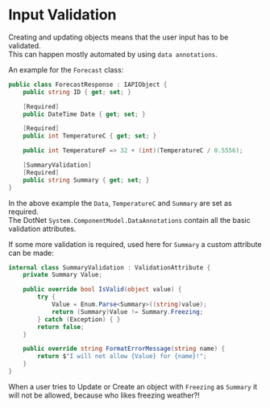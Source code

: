 # Input Validation

Creating and updating objects means that the user input has to be validated.  
This can happen mostly  automated by using `data annotations`.  

An example for the `Forecast` class:

```c#
public class ForecastResponse : IAPIObject {
    public string ID { get; set; }

    [Required]
    public DateTime Date { get; set; }

    [Required]
    public int TemperatureC { get; set; }

    public int TemperatureF => 32 + (int)(TemperatureC / 0.5556);

    [SummaryValidation]
    [Required]
    public string Summary { get; set; }
}
```

In the above example the `Data`, `TemperatureC` and `Summary` are set as required.  
The DotNet `System.ComponentModel.DataAnnotations` contain all the basic validation attributes.  

If some more validation is required, used here for `Summary` a custom attribute can be made:

```c#
internal class SummaryValidation : ValidationAttribute {
    private Summary Value;

    public override bool IsValid(object value) {
        try {
            Value = Enum.Parse<Summary>((string)value);
            return (Summary)Value != Summary.Freezing;
        } catch (Exception) { }
        return false;
    }

    public override string FormatErrorMessage(string name) {
        return $"I will not allow {Value} for {name}!";
    }
}
```

When a user tries to Update or Create an object with `Freezing` as `Summary` it will not be allowed, because who likes freezing weather?!
